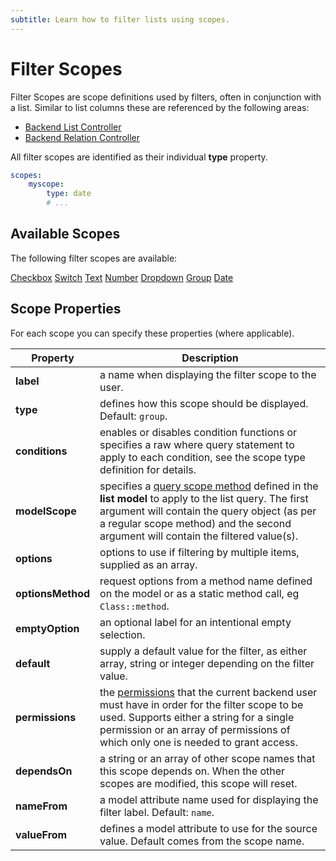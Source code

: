 ```yaml
---
subtitle: Learn how to filter lists using scopes.
---
```

# Filter Scopes

Filter Scopes are scope definitions used by filters, often in conjunction with a list. Similar to list columns these are referenced by the following areas:

- [Backend List Controller](../extend/lists/list-controller.md)
- [Backend Relation Controller](../extend/forms/relation-controller.md)

All filter scopes are identified as their individual **type** property.

```yaml
scopes:
    myscope:
        type: date
        # ...
```

## Available Scopes

The following filter scopes are available:

<div class="content-list-p" markdown="1">

[Checkbox](./filter/scope-checkbox.md)
[Switch](./filter/scope-switch.md)
[Text](./filter/scope-text.md)
[Number](./filter/scope-number.md)
[Dropdown](./filter/scope-dropdown.md)
[Group](./filter/scope-group.md)
[Date](./filter/scope-date.md)

</div>

## Scope Properties

For each scope you can specify these properties (where applicable).

Property | Description
------------- | -------------
**label** | a name when displaying the filter scope to the user.
**type** | defines how this scope should be displayed. Default: `group`.
**conditions** | enables or disables condition functions or specifies a raw where query statement to apply to each condition, see the scope type definition for details.
**modelScope** | specifies a [query scope method](../extend/database/model.md) defined in the **list model** to apply to the list query. The first argument will contain the query object (as per a regular scope method) and the second argument will contain the filtered value(s).
**options** | options to use if filtering by multiple items, supplied as an array.
**optionsMethod** | request options from a method name defined on the model or as a static method call, eg `Class::method`.
**emptyOption** | an optional label for an intentional empty selection.
**default** | supply a default value for the filter, as either array, string or integer depending on the filter value.
**permissions** | the [permissions](../extend/backend/permissions.md) that the current backend user must have in order for the filter scope to be used. Supports either a string for a single permission or an array of permissions of which only one is needed to grant access.
**dependsOn** | a string or an array of other scope names that this scope depends on. When the other scopes are modified, this scope will reset.
**nameFrom** | a model attribute name used for displaying the filter label. Default: `name`.
**valueFrom** | defines a model attribute to use for the source value. Default comes from the scope name.
